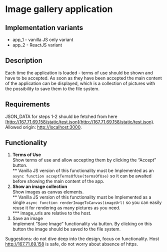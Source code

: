 # Image gallery application

## Implementation variants
- app_1 - vanilla JS only variant
- app_2 - ReactJS variant

## Description
Each time the application is loaded - terms of use should be shown and have to be accepted. As soon as they have been accepted the main content of the application can be displayed, which is a collection of pictures with the possibility to save them to the file system.

## Requirements
JSON_DATA for steps 1-2 should be fetched from here [http://167.71.69.158/static/test.json](http://167.71.69.158/static/test.json). Allowed origin: [http://localhost:3000](http://localhost:3000).

## Functionality
1.	**Terms of Use** <br>
Show terms of use and allow accepting them by clicking the “Accept” button. <br>
** Vanilla JS version of this functionality must be Implemented as an `async function acceptTermsOfUse(termsOfUse)` so it can be awaited before showing the main content of the app.
2.	**Show an image collection** <br>
Show images as canvas elements. <br> ** Vanilla JS version of this functionality must be Implemented as a single `async function renderImageToCanvas(imageUrl)` so you can easily reuse it for rendering as many pictures as you need. <br> *** image_urls are relative to the host.
3.	Save an image <br>
Implement “Save Image” functionality via button. By clicking on this button the image should be saved to the file system.

Suggestions: do not dive deep into the design, focus on functionality. 
Host http://167.71.69.158 is safe, do not worry about absence of https.
